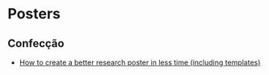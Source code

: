 # Posters
## Confecção

 - [How to create a better research poster in less time (including templates)](https://www.youtube.com/watch?v=1RwJbhkCA58)

